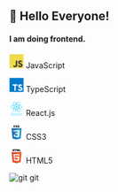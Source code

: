 <h2>👋 Hello Everyone!</h2>
<h4>I am doing frontend.</h4>

<img src="https://raw.githubusercontent.com/devicons/devicon/master/icons/javascript/javascript-original.svg" alt="javascript" width="26" height="26" style="max-width:100%;"> JavaScript

<img src="https://raw.githubusercontent.com/devicons/devicon/master/icons/typescript/typescript-original.svg" alt="typescript" width="26" height="26" style="max-width:100%;"> TypeScript

<img src="https://raw.githubusercontent.com/devicons/devicon/master/icons/react/react-original-wordmark.svg" alt="react" width="26" height="26" style="max-width:100%;"> React.js

<img src="https://raw.githubusercontent.com/devicons/devicon/master/icons/css3/css3-original-wordmark.svg" alt="css3" width="26" height="26" style="max-width:100%;"> CSS3

<img src="https://raw.githubusercontent.com/devicons/devicon/master/icons/html5/html5-original-wordmark.svg" alt="html5" width="26" height="26" style="max-width:100%;"> HTML5

<img src="https://camo.githubusercontent.com/fbfcb9e3dc648adc93bef37c718db16c52f617ad055a26de6dc3c21865c3321d/68747470733a2f2f7777772e766563746f726c6f676f2e7a6f6e652f6c6f676f732f6769742d73636d2f6769742d73636d2d69636f6e2e737667" alt="git" width="26" height="26" data-canonical-src="https://www.vectorlogo.zone/logos/git-scm/git-scm-icon.svg" style="max-width:100%;"> git
